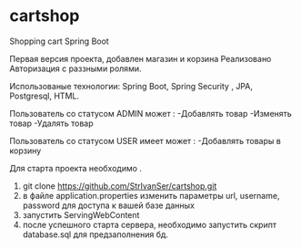 # cartshop
Shopping cart Spring Boot 

Первая версия проекта, добавлен магазин и корзина
Реализовано
Авторизация с раззными ролями.


Использованые технологии:
Spring Boot, Spring Security , JPA, Postgresql, HTML.


Пользователь со статусом ADMIN может :
-Добавлять товар
-Изменять товар
-Удалять товар

Пользователь со статусом USER имеет может :
-Добавлять товары в корзину


Для старта проекта необходимо .
1) git clone https://github.com/StrIvanSer/cartshop.git
2) в файле application.properties изменить параметры url, username, password для доступа к вашей базе данных
3) запустить ServingWebContent
4) после успешного старта сервера, необходимо запустить скрипт database.sql для предзаполнения бд.
